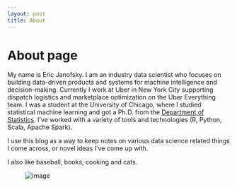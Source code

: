 ```yaml
---
layout: post
title: About
---
```

# About page

My name is Eric Janofsky. I am an industry data scientist who focuses on building data-driven products and systems for machine intelligence and decision-making. Currently I work at Uber in New York City supporting dispatch logistics and marketplace optimization on the Uber Everything team. I was a student at the University of Chicago, where I studied statistical machine learning and got a Ph.D. from the [Department of Statistics](https://t.umblr.com/redirect?z=http%3A%2F%2Fgalton.uchicago.edu%2F&t=MDAxNjZkNjgzMThlMmY0ZTE3YzU5YzM2ZmI4YzZkMDU2ZWVmY2RhOCxUbU4zdWpESg%3D%3D&p=&m=0). I’ve worked with a variety of tools and technologies (R, Python, Scala, Apache Spark).

I use this blog as a way to keep notes on various data science related things I come across, or novel ideas I've come up with. 

I also like baseball, books, cooking and cats.

<figure data-orig-width="662" data-orig-height="397" class="tmblr-full"><img src="https://66.media.tumblr.com/ddb08c9e01e60afcc9248ef2c456aeab/tumblr_inline_o1kqs42uE91tlyjch_500.jpg" alt="image" data-orig-width="662" data-orig-height="397"/></figure>